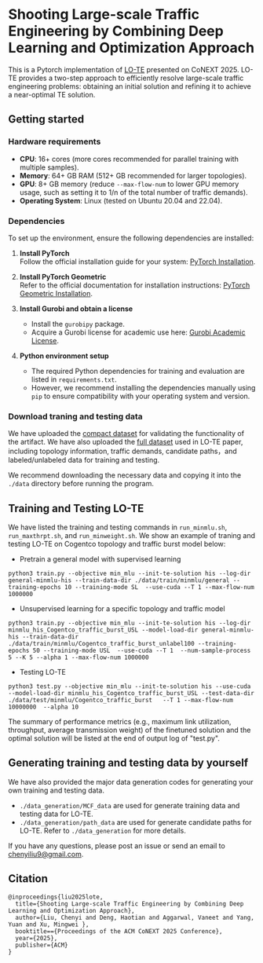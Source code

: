 # Shooting Large-scale Traffic Engineering by Combining Deep Learning and Optimization Approach

This is a Pytorch implementation of [LO-TE](https://doi.org/10.1145/3709372) presented on CoNEXT 2025. LO-TE provides a two-step approach to efficiently resolve large-scale traffic engineering problems: obtaining an initial solution and refining it to achieve a near-optimal TE solution.

## Getting started

### Hardware requirements

* **CPU**: 16+ cores (more cores recommended for parallel training with multiple samples).
* **Memory**: 64+ GB RAM (512+ GB recommended for larger topologies).
* **GPU**: 8+ GB memory (reduce `--max-flow-num` to lower GPU memory usage, such as setting it to 1/n of the total number of traffic demands).
* **Operating System**: Linux (tested on Ubuntu 20.04 and 22.04).

### Dependencies

To set up the environment, ensure the following dependencies are installed:

1. **Install PyTorch**  
   Follow the official installation guide for your system: [PyTorch Installation](https://pytorch.org/get-started/locally/).

2. **Install PyTorch Geometric**  
   Refer to the official documentation for installation instructions: [PyTorch Geometric Installation](https://pytorch-geometric.readthedocs.io/en/latest/install/installation.html).

3. **Install Gurobi and obtain a license**  
   - Install the `gurobipy` package.  
   - Acquire a Gurobi license for academic use here: [Gurobi Academic License](https://www.gurobi.com/academia/academic-program-and-licenses/).

4. **Python environment setup**  
   - The required Python dependencies for training and evaluation are listed in `requirements.txt`.  
   - However, we recommend installing the dependencies manually using `pip` to ensure compatibility with your operating system and version.

### Download traning and testing data

We have uploaded the [compact dataset](https://zenodo.org/records/14869434) for validating the functionality of the artifact. We have also uploaded the [full dataset](https://1drv.ms/f/c/e7bd018766776d46/Ejx2Bqa0V0xPrtSZboyit_cB-05GU92vHvqcYwKU3jRPTw?e=sC04G3) used in LO-TE paper, including topology information, traffic demands, candidate paths，and labeled/unlabeled data for training and testing.

We recommend downloading the necessary data and copying it into the `./data` directory before running the program.

## Training and Testing LO-TE

We have listed the training and testing commands in `run_minmlu.sh`, `run_maxthrpt.sh`, and `run_minweight.sh`. We show an example of traning and testing LO-TE on Cogentco topology and traffic burst model below: 

* Pretrain a general model with supervised learning 

```
python3 train.py --objective min_mlu --init-te-solution his --log-dir general-minmlu-his --train-data-dir ./data/train/minmlu/general --training-epochs 10 --training-mode SL  --use-cuda --T 1 --max-flow-num 1000000
```

* Unsupervised learning for a specific topology and traffic model

```
python3 train.py --objective min_mlu --init-te-solution his --log-dir minmlu_his_Cogentco_traffic_burst_USL --model-load-dir general-minmlu-his --train-data-dir ./data/train/minmlu/Cogentco_traffic_burst_unlabel100 --training-epochs 50 --training-mode USL  --use-cuda --T 1  --num-sample-process 5 --K 5 --alpha 1 --max-flow-num 1000000
```

* Testing LO-TE 

```
python3 test.py --objective min_mlu --init-te-solution his --use-cuda    --model-load-dir minmlu_his_Cogentco_traffic_burst_USL --test-data-dir ./data/test/minmlu/Cogentco_traffic_burst   --T 1 --max-flow-num 10000000  --alpha 10
```

The summary of performance metrics (e.g., maximum link utilization, throughput, average transmission weight) of the finetuned solution and the optimal solution will be listed at the end of output log of "test.py".

## Generating training and testing data by yourself

We have also provided the major data generation codes for generating your own training and testing data. 
* `./data_generation/MCF_data` are used for generate training data and testing data for LO-TE.
* `./data_generation/path_data` are used for generate candidate paths for LO-TE.
Refer to `./data_generation` for more details. 



If you have any questions, please post an issue or send an email to chenyiliu9@gmail.com.

## Citation

```
@inproceedings{liu2025lote,
  title={Shooting Large-scale Traffic Engineering by Combining Deep Learning and Optimization Approach},
  author={Liu, Chenyi and Deng, Haotian and Aggarwal, Vaneet and Yang, Yuan and Xu, Mingwei },
  booktitle=={Proceedings of the ACM CoNEXT 2025 Conference},
  year={2025},
  publisher={ACM}
}
```